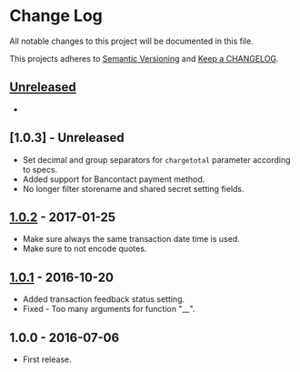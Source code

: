# Change Log

All notable changes to this project will be documented in this file.

This projects adheres to [Semantic Versioning](http://semver.org/) and [Keep a CHANGELOG](http://keepachangelog.com/).

## [Unreleased][unreleased]
-

## [1.0.3] - Unreleased
- Set decimal and group separators for `chargetotal` parameter according to specs.
- Added support for Bancontact payment method.
- No longer filter storename and shared secret setting fields.

## [1.0.2] - 2017-01-25
- Make sure always the same transaction date time is used.
- Make sure to not encode quotes.

## [1.0.1] - 2016-10-20
- Added transaction feedback status setting.
- Fixed - Too many arguments for function "__".

## 1.0.0 - 2016-07-06
- First release.

[unreleased]: https://github.com/wp-pay-gateways/ems-e-commerce/compare/1.0.2...HEAD
[1.0.2]: https://github.com/wp-pay-gateways/ems-e-commerce/compare/1.0.1...1.0.2
[1.0.1]: https://github.com/wp-pay-gateways/ems-e-commerce/compare/1.0.0...1.0.1
